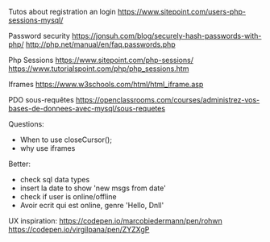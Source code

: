 Tutos about registration an login
https://www.sitepoint.com/users-php-sessions-mysql/

Password security
https://jonsuh.com/blog/securely-hash-passwords-with-php/
http://php.net/manual/en/faq.passwords.php

Php Sessions
https://www.sitepoint.com/php-sessions/
https://www.tutorialspoint.com/php/php_sessions.htm

Iframes
https://www.w3schools.com/html/html_iframe.asp

PDO sous-requêtes
https://openclassrooms.com/courses/administrez-vos-bases-de-donnees-avec-mysql/sous-requetes

Questions:
- When to use closeCursor();
- why use iframes

Better:
- check sql data types
- insert la date to show 'new msgs from date'
- check if user is online/offline
- Avoir ecrit qui est online, genre 'Hello, Dnll'

UX inspiration:
https://codepen.io/marcobiedermann/pen/rohwn
https://codepen.io/virgilpana/pen/ZYZXgP